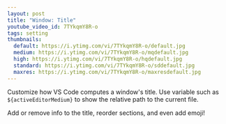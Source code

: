 ```yaml
---
layout: post
title: "Window: Title"
youtube_video_id: 7TYkqmY8R-o
tags: setting
thumbnails:
  default: https://i.ytimg.com/vi/7TYkqmY8R-o/default.jpg
  medium: https://i.ytimg.com/vi/7TYkqmY8R-o/mqdefault.jpg
  high: https://i.ytimg.com/vi/7TYkqmY8R-o/hqdefault.jpg
  standard: https://i.ytimg.com/vi/7TYkqmY8R-o/sddefault.jpg
  maxres: https://i.ytimg.com/vi/7TYkqmY8R-o/maxresdefault.jpg
---
```


Customize how VS Code computes a window's title. Use variable such as `${activeEditorMedium}` to show the relative path to the current file.

Add or remove info to the title, reorder sections, and even add emoji!
